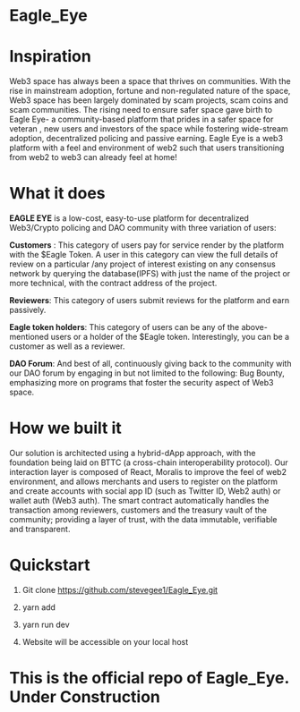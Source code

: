 # Eagle_Eye
  # Inspiration
  
  Web3 space has always been a space that thrives on communities. With the rise in mainstream adoption, 
  fortune and non-regulated nature of the space, Web3 space has been largely dominated by scam projects, 
  scam coins and scam communities. The rising need to ensure safer space gave birth to Eagle Eye- 
  a community-based platform that prides in a safer space for veteran , new users and investors of the 
  space while fostering wide-stream adoption, decentralized policing and passive earning. 
  Eagle Eye is a web3 platform with a feel and environment of web2 such that users transitioning from web2 
  to web3 can already feel at home!
  
  

# What it does

**EAGLE EYE** is a low-cost, easy-to-use platform for decentralized Web3/Crypto policing and DAO community with three variation of users:

**Customers** : This category of users pay for service render by the platform with the $Eagle Token. A user in this category can view the full details of review  on a particular /any project of interest existing on any consensus network  by querying the database(IPFS) with just the name of the project or more technical, with the contract address of the project.

**Reviewers**:  This category of users  submit reviews for the platform and earn passively.

**Eagle token holders**: This category of users can be any of the above-mentioned users or a holder of the $Eagle token. Interestingly, you can be a customer as well as a reviewer.

**DAO Forum**:
   And best of all, continuously giving back to the community with our DAO forum by engaging in but not limited to the following:  Bug Bounty, emphasizing more on programs that foster the security aspect of Web3 space.




# How we built it

  Our solution is architected using a hybrid-dApp approach, with the foundation being laid on BTTC (a cross-chain interoperability protocol). Our interaction layer is composed of React, Moralis to improve the feel of web2 environment, and allows merchants and users to register on the platform and create accounts with social app ID (such as Twitter ID, Web2 auth) or wallet auth (Web3 auth). The smart contract automatically handles the transaction among reviewers, customers and the treasury vault of the community; providing a layer of trust, with the data immutable, verifiable and transparent.
  
# Quickstart
  1. Git clone https://github.com/stevegee1/Eagle_Eye.git
  
  2. yarn add
  
  3. yarn run dev
  
  4. Website will be accessible on your local host
  
  
  # This is the official repo of Eagle_Eye. Under Construction
